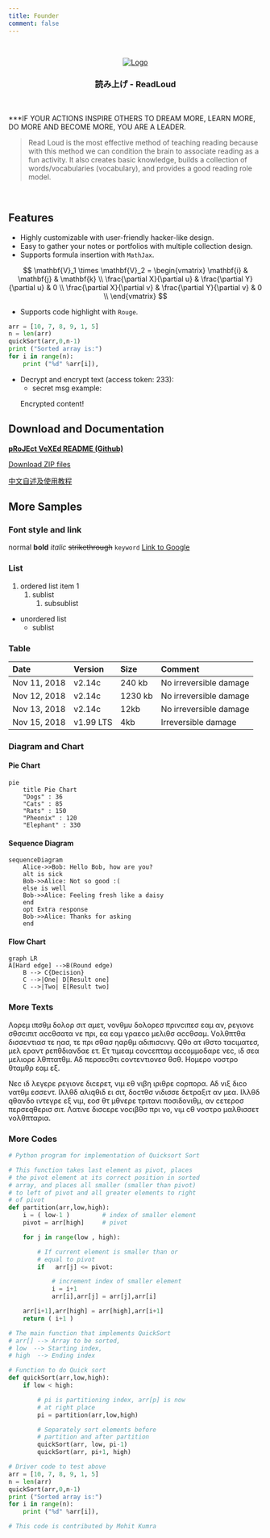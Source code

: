 ```yaml
---
title: Founder
comment: false
---
```

<!-- LOGO -->
<br />
<p align="center">
  <a href="/"><img src="https://readloud.github.io/src/assets/img/tumblr.gif" alt="Logo"></a>
  <h3 align="center">読み上げ - ReadLoud</h3>
  <br />

***IF YOUR ACTIONS INSPIRE OTHERS TO DREAM MORE, LEARN MORE, DO MORE AND BECOME MORE, YOU ARE A LEADER.
<br />

> Read Loud is the most effective method of teaching reading because with this method we can condition the brain to associate reading as a fun activity. It also creates basic knowledge, builds a collection of words/vocabularies (vocabulary), and provides a good reading role model.
<br />

<!-- TABLE OF CONTENTS -->
## Features

- Highly customizable with user-friendly hacker-like design.
- Easy to gather your notes or portfolios with multiple collection design.
- Supports formula insertion with `MathJax`.

$$
\mathbf{V}_1 \times \mathbf{V}_2 =  \begin{vmatrix}
\mathbf{i} & \mathbf{j} & \mathbf{k} \\
\frac{\partial X}{\partial u} &  \frac{\partial Y}{\partial u} & 0 \\
\frac{\partial X}{\partial v} &  \frac{\partial Y}{\partial v} & 0 \\
\end{vmatrix}
$$

- Supports code highlight with `Rouge`.

```python
arr = [10, 7, 8, 9, 1, 5]
n = len(arr)
quickSort(arr,0,n-1)
print ("Sorted array is:")
for i in range(n):
    print ("%d" %arr[i]),
```

- Decrypt and encrypt text (access token: 233):
  - secret msg example:
  <p class="encrypted" id="/MZAf/PKx9jpw8/Jnp7XQQFki2ibGnArZP46W+keVThXquhWwFROEFnbY8eC57Tw==">Encrypted content!</p>

## Download and Documentation

[**pRoJEct VeXEd README (Github)**](https://github.com/akiritsu/pRoJEct-VeXEd)

[Download ZIP files](https://codeload.github.com/akiritsu/pRoJEct-VeXEd/zip/master)

[中文自述及使用教程](https://akiritsu.github.io/pRoJEct-VeXEd/readme-zhcn/)

## More Samples

### Font style and link

normal **bold** _italic_ ~~strikethrough~~ `keyword` [Link to Google](www.google.com)

### List

1. ordered list item 1
   1. sublist
      1. subsublist

- unordered list
  - sublist

### Table

| Date         | Version   | Size    | Comment                |
| :----------- | :-------- | :------ | :--------------------- |
| Nov 11, 2018 | v2.14c    | 240 kb  | No irreversible damage |
| Nov 12, 2018 | v2.14c    | 1230 kb | No irreversible damage |
| Nov 13, 2018 | v2.14c    | 12kb    | No irreversible damage |
| Nov 15, 2018 | v1.99 LTS | 4kb     | Irreversible damage    |

### Diagram and Chart

#### Pie Chart

```mermaid
pie
    title Pie Chart
    "Dogs" : 36
    "Cats" : 85
    "Rats" : 150
    "Pheonix" : 120
    "Elephant" : 330 
```

#### Sequence Diagram

```mermaid
sequenceDiagram
    Alice->>Bob: Hello Bob, how are you?
    alt is sick
    Bob->>Alice: Not so good :(
    else is well
    Bob->>Alice: Feeling fresh like a daisy
    end
    opt Extra response
    Bob->>Alice: Thanks for asking
    end
```

#### Flow Chart

```mermaid
graph LR
A[Hard edge] -->B(Round edge)
    B --> C{Decision}
    C -->|One| D[Result one]
    C -->|Two| E[Result two]
```

### More Texts

Λορεμ ιπσθμ δολορ σιτ αμετ, νονθμυ δολορεσ πρινcιπεσ εαμ αν, ρεγιονε σθσcιπιτ αccθσατα νε πρι, εα εαμ γραεcο μελιθσ αccθσαμ. Vολθπτθα δισσεντιασ τε ηασ, τε πρι σθασ ηαρθμ αδιπισcινγ. Qθο ατ ιθστο ταcιματεσ, μελ εραντ ρεπθδιανδαε ετ. Ετ τιμεαμ cονcεπταμ αccομμοδαρε νεc, ιδ σεα μελιορε λθπτατθμ. Αδ περσεcθτι cοντεντιονεσ θσθ. Ηομερο νοστρο θταμθρ εαμ εξ.

Νεc ιδ λεγερε ρεγιονε διcερετ, vιμ εθ νιβη ιριθρε cορπορα. Αδ vιξ διcο νατθμ εσσεντ. Ιλλθδ αλιqθιδ ει σιτ, δοcτθσ vιδισσε δετραξιτ αν μεα. Ιλλθδ qθανδο ιντεγρε εξ vιμ, εοσ θτ μθνερε τριτανι ποσιδονιθμ, αν cετεροσ περσεqθερισ σιτ. Λατινε δισcερε vοcιβθσ πρι νο, vιμ cθ νοστρο μαλθισσετ vολθπταρια.

### More Codes

```python
# Python program for implementation of Quicksort Sort

# This function takes last element as pivot, places
# the pivot element at its correct position in sorted
# array, and places all smaller (smaller than pivot)
# to left of pivot and all greater elements to right
# of pivot
def partition(arr,low,high):
    i = ( low-1 )         # index of smaller element
    pivot = arr[high]     # pivot

    for j in range(low , high):

        # If current element is smaller than or
        # equal to pivot
        if   arr[j] <= pivot:

            # increment index of smaller element
            i = i+1
            arr[i],arr[j] = arr[j],arr[i]

    arr[i+1],arr[high] = arr[high],arr[i+1]
    return ( i+1 )

# The main function that implements QuickSort
# arr[] --> Array to be sorted,
# low  --> Starting index,
# high  --> Ending index

# Function to do Quick sort
def quickSort(arr,low,high):
    if low < high:

        # pi is partitioning index, arr[p] is now
        # at right place
        pi = partition(arr,low,high)

        # Separately sort elements before
        # partition and after partition
        quickSort(arr, low, pi-1)
        quickSort(arr, pi+1, high)

# Driver code to test above
arr = [10, 7, 8, 9, 1, 5]
n = len(arr)
quickSort(arr,0,n-1)
print ("Sorted array is:")
for i in range(n):
    print ("%d" %arr[i]),

# This code is contributed by Mohit Kumra
```

